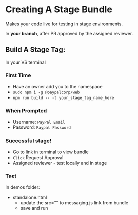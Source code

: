 # Creating A Stage Bundle

Makes your code live for testing in stage environments.

In **your branch**, after PR approved by the assigned reviewer.

## Build A Stage Tag:

In your VS terminal

### First Time

-   Have an owner add you to the namespace
-   `sudo npm i -g @paypalcorp/web`
-   `npm run build -- -t your_stage_tag_name_here`

### When Prompted

-   Username: `PayPal Email`
-   Password: `Paypal Password`

### Successful stage!

-   Go to link in terminal to view bundle
-   `Click` Request Approval
-   Assigned reviewer - test locally and in stage

### Test

In demos folder:

-   standalone.html
    -   update the src="" to messaging.js link from bundle
    -   save and run
